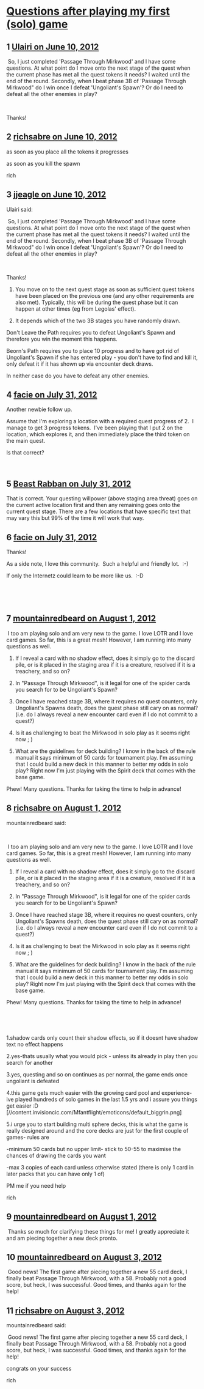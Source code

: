 # [Questions after playing my first (solo) game](https://community.fantasyflightgames.com/topic/65770-questions-after-playing-my-first-solo-game/)

## 1 [Ulairi on June 10, 2012](https://community.fantasyflightgames.com/topic/65770-questions-after-playing-my-first-solo-game/?do=findComment&comment=642549)

 So, I just completed 'Passage Through Mirkwood' and I have some questions. At what point do I move onto the next stage of the quest when the current phase has met all the quest tokens it needs? I waited until the end of the round. Secondly, when I beat phase 3B of 'Passage Through Mirkwood" do I win once I defeat 'Ungoliant's Spawn'? Or do I need to defeat all the other enemies in play? 

 

Thanks!

## 2 [richsabre on June 10, 2012](https://community.fantasyflightgames.com/topic/65770-questions-after-playing-my-first-solo-game/?do=findComment&comment=642572)

as soon as you place all the tokens it progresses

as soon as you kill the spawn

rich

## 3 [jjeagle on June 10, 2012](https://community.fantasyflightgames.com/topic/65770-questions-after-playing-my-first-solo-game/?do=findComment&comment=642613)

Ulairi said:

 So, I just completed 'Passage Through Mirkwood' and I have some questions. At what point do I move onto the next stage of the quest when the current phase has met all the quest tokens it needs? I waited until the end of the round. Secondly, when I beat phase 3B of 'Passage Through Mirkwood" do I win once I defeat 'Ungoliant's Spawn'? Or do I need to defeat all the other enemies in play? 

 

Thanks!



1. You move on to the next quest stage as soon as sufficient quest tokens have been placed on the previous one (and any other requirements are also met). Typically, this will be during the quest phase but it can happen at other times (eg from Legolas' effect).

2. It depends which of the two 3B stages you have randomly drawn.

Don't Leave the Path requires you to defeat Ungoliant's Spawn and therefore you win the moment this happens.

Beorn's Path requires you to place 10 progress and to have got rid of Ungoliant's Spawn if she has entered play - you don't have to find and kill it, only defeat it if it has shown up via encounter deck draws.

In neither case do you have to defeat any other enemies.

## 4 [facie on July 31, 2012](https://community.fantasyflightgames.com/topic/65770-questions-after-playing-my-first-solo-game/?do=findComment&comment=666602)

Another newbie follow up.

Assume that I'm exploring a location with a required quest progress of 2.  I manage to get 3 progress tokens.  I've been playing that I put 2 on the location, which explores it, and then immediately place the third token on the main quest. 

Is that correct? 

 

## 5 [Beast Rabban on July 31, 2012](https://community.fantasyflightgames.com/topic/65770-questions-after-playing-my-first-solo-game/?do=findComment&comment=666610)

That is correct. Your questing willpower (above staging area threat) goes on the current active location first and then any remaining goes onto the current quest stage. There are a few locations that have specific text that may vary this but 99% of the time it will work that way.

## 6 [facie on July 31, 2012](https://community.fantasyflightgames.com/topic/65770-questions-after-playing-my-first-solo-game/?do=findComment&comment=666737)

Thanks! 

As a side note, I love this community.  Such a helpful and friendly lot.  :-)

If only the Internetz could learn to be more like us.  :-D

 

 

## 7 [mountainredbeard on August 1, 2012](https://community.fantasyflightgames.com/topic/65770-questions-after-playing-my-first-solo-game/?do=findComment&comment=666991)

 I too am playing solo and am very new to the game. I love LOTR and I love card games. So far, this is a great mesh! However, I am running into many questions as well. 

1. If I reveal a card with no shadow effect, does it simply go to the discard pile, or is it placed in the staging area if it is a creature, resolved if it is a treachery, and so on? 

2. In "Passage Through Mirkwood", is it legal for one of the spider cards you search for to be Ungoliant's Spawn?

3. Once I have reached stage 3B, where it requires no quest counters, only Ungoliant's Spawns death, does the quest phase still cary on as normal? (i.e. do I always reveal a new encounter card even if I do not commit to a quest?)

4. Is it as challenging to beat the Mirkwood in solo play as it seems right now ; )

5. What are the guidelines for deck building? I know in the back of the rule manual it says minimum of 50 cards for tournament play. I'm assuming that I could build a new deck in this manner to better my odds in solo play? Right now I'm just playing with the Spirit deck that comes with the base game.

Phew! Many questions. Thanks for taking the time to help in advance!

## 8 [richsabre on August 1, 2012](https://community.fantasyflightgames.com/topic/65770-questions-after-playing-my-first-solo-game/?do=findComment&comment=667042)

mountainredbeard said:

 

 I too am playing solo and am very new to the game. I love LOTR and I love card games. So far, this is a great mesh! However, I am running into many questions as well. 

1. If I reveal a card with no shadow effect, does it simply go to the discard pile, or is it placed in the staging area if it is a creature, resolved if it is a treachery, and so on? 

2. In "Passage Through Mirkwood", is it legal for one of the spider cards you search for to be Ungoliant's Spawn?

3. Once I have reached stage 3B, where it requires no quest counters, only Ungoliant's Spawns death, does the quest phase still cary on as normal? (i.e. do I always reveal a new encounter card even if I do not commit to a quest?)

4. Is it as challenging to beat the Mirkwood in solo play as it seems right now ; )

5. What are the guidelines for deck building? I know in the back of the rule manual it says minimum of 50 cards for tournament play. I'm assuming that I could build a new deck in this manner to better my odds in solo play? Right now I'm just playing with the Spirit deck that comes with the base game.

Phew! Many questions. Thanks for taking the time to help in advance!

 

 

1.shadow cards only count their shadow effects, so if it doesnt have shadow text no effect happens

2.yes-thats usually what you would pick - unless its already in play then you search for another

3.yes, questing and so on continues as per normal, the game ends once ungoliant is defeated

4.this game gets much easier with the growing card pool and experience- ive played hundreds of solo games in the last 1.5 yrs and i assure you things get easier :D [//content.invisioncic.com/Mfantflight/emoticons/default_biggrin.png]

5.i urge you to start building multi sphere decks, this is what the game is really designed around and the core decks are just for the first couple of games- rules are

-minimum 50 cards but no upper limit- stick to 50-55 to maximise the chances of drawing the cards you want

-max 3 copies of each card unless otherwise stated (there is only 1 card in later packs that you can have only 1 of)

PM me if you need help

rich

## 9 [mountainredbeard on August 1, 2012](https://community.fantasyflightgames.com/topic/65770-questions-after-playing-my-first-solo-game/?do=findComment&comment=667332)

 Thanks so much for clarifying these things for me! I greatly appreciate it and am piecing together a new deck pronto.

## 10 [mountainredbeard on August 3, 2012](https://community.fantasyflightgames.com/topic/65770-questions-after-playing-my-first-solo-game/?do=findComment&comment=668074)

 Good news! The first game after piecing together a new 55 card deck, I finally beat Passage Through Mirkwood, with a 58. Probably not a good score, but heck, I was successful. Good times, and thanks again for the help!

## 11 [richsabre on August 3, 2012](https://community.fantasyflightgames.com/topic/65770-questions-after-playing-my-first-solo-game/?do=findComment&comment=668100)

mountainredbeard said:

 Good news! The first game after piecing together a new 55 card deck, I finally beat Passage Through Mirkwood, with a 58. Probably not a good score, but heck, I was successful. Good times, and thanks again for the help!



congrats on your success

rich

